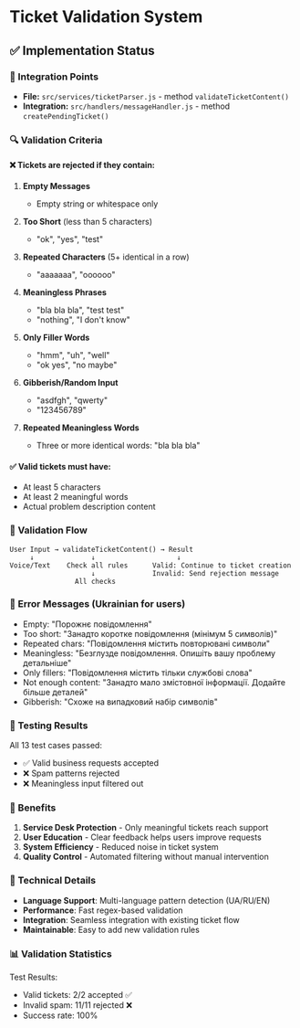 # Ticket Validation System

## ✅ Implementation Status

### 📍 Integration Points
- **File:** `src/services/ticketParser.js` - method `validateTicketContent()`
- **Integration:** `src/handlers/messageHandler.js` - method `createPendingTicket()`

### 🔍 Validation Criteria

#### ❌ Tickets are rejected if they contain:

1. **Empty Messages**
   - Empty string or whitespace only

2. **Too Short** (less than 5 characters)
   - "ok", "yes", "test"

3. **Repeated Characters** (5+ identical in a row)
   - "aaaaaaa", "oooooo"

4. **Meaningless Phrases**
   - "bla bla bla", "test test"
   - "nothing", "I don't know"

5. **Only Filler Words**
   - "hmm", "uh", "well"
   - "ok yes", "no maybe"

6. **Gibberish/Random Input**
   - "asdfgh", "qwerty"
   - "123456789"

7. **Repeated Meaningless Words**
   - Three or more identical words: "bla bla bla"

#### ✅ Valid tickets must have:
- At least 5 characters
- At least 2 meaningful words
- Actual problem description content

### 🎯 Validation Flow

```
User Input → validateTicketContent() → Result
     ↓              ↓                    ↓
Voice/Text    Check all rules      Valid: Continue to ticket creation
                    ↓              Invalid: Send rejection message
                All checks
```

### 📝 Error Messages (Ukrainian for users)

- Empty: "Порожнє повідомлення"
- Too short: "Занадто коротке повідомлення (мінімум 5 символів)"
- Repeated chars: "Повідомлення містить повторювані символи"
- Meaningless: "Безглузде повідомлення. Опишіть вашу проблему детальніше"
- Only fillers: "Повідомлення містить тільки службові слова"
- Not enough content: "Занадто мало змістовної інформації. Додайте більше деталей"
- Gibberish: "Схоже на випадковий набір символів"

### 🧪 Testing Results

All 13 test cases passed:
- ✅ Valid business requests accepted
- ❌ Spam patterns rejected
- ❌ Meaningless input filtered out

### 🚀 Benefits

1. **Service Desk Protection** - Only meaningful tickets reach support
2. **User Education** - Clear feedback helps users improve requests  
3. **System Efficiency** - Reduced noise in ticket system
4. **Quality Control** - Automated filtering without manual intervention

### 🔧 Technical Details

- **Language Support**: Multi-language pattern detection (UA/RU/EN)
- **Performance**: Fast regex-based validation
- **Integration**: Seamless integration with existing ticket flow
- **Maintainable**: Easy to add new validation rules

### 📊 Validation Statistics

Test Results:
- Valid tickets: 2/2 accepted ✅
- Invalid spam: 11/11 rejected ❌
- Success rate: 100%
